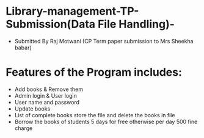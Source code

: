 # Library-management-TP-Submission(Data File Handling)-
- Submitted By Raj Motwani (CP Term paper submission to Mrs Sheekha babar)

# Features of the Program includes:
- Add books & Remove them
- Admin login & User login
- User name and password
- Update books 
- List of complete books store the file and delete the books in file 
- Borrow the books of students 5 days for free otherwise per day 500 fine charge
